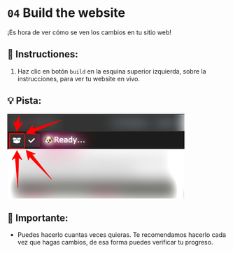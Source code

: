 # `04` Build the website

¡Es hora de ver cómo se ven los cambios en tu sitio web!

## 📝 Instructiones:

1. Haz clic en botón `build` en la esquina superior izquierda, sobre la instrucciones, para ver tu website en vivo. 

## 💡 Pista: 

 ![build button](../../assets/build.png?raw=true) 

## 🔎 Importante:

+ Puedes hacerlo cuantas veces quieras. Te recomendamos hacerlo cada vez que hagas cambios, de esa forma puedes verificar tu progreso.
